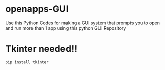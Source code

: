 # openapps-GUI
Use this Python Codes for making a GUI system that prompts you to open and run more than 1 app using this python GUI Repository
# Tkinter needed!!

```pip install tkinter```
